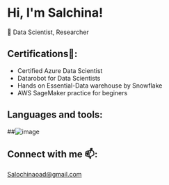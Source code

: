 # Hi, I'm Salchina!
🔭 Data Scientist, Researcher

## Certifications🌱:
- Certified Azure Data Scientist
- Datarobot for Data Scientists
- Hands on Essential-Data warehouse by Snowflake
- AWS SageMaker practice for beginers

## Languages and tools:
##![image](https://github.com/SalochinaOad/SalochinaOad/assets/55360277/f6c11961-5a61-4196-852c-82ec8e941546)


## Connect with me 📫:
Salochinaoad@gmail.com



